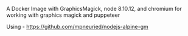 A Docker Image with GraphicsMagick, node 8.10.12, and chromium for working with graphics magick and puppeteer

Using - https://github.com/mpneuried/nodejs-alpine-gm